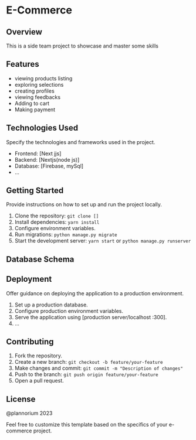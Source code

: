 

# E-Commerce

## Overview

This is a side team project to showcase and master some skills
## Features


- viewing products listing 
- exploring selections 
- creating profiles
- viewing feedbacks
- Adding to cart 
- Making payment 

## Technologies Used

Specify the technologies and frameworks used in the project.

- Frontend: [Next jjs]
- Backend: [Nextjs(node js)]
- Database: [Firebase, mySql]
- ...

## Getting Started

Provide instructions on how to set up and run the project locally.

1. Clone the repository: `git clone []`
2. Install dependencies: `yarn install`
3. Configure environment variables.
4. Run migrations: `python manage.py migrate`
5. Start the development server: `yarn start` or `python manage.py runserver`

## Database Schema

## Deployment

Offer guidance on deploying the application to a production environment.

1. Set up a production database.
2. Configure production environment variables.
3. Serve the application using [production server/localhost :300].
4. ...

## Contributing

1. Fork the repository.
2. Create a new branch: `git checkout -b feature/your-feature`
3. Make changes and commit: `git commit -m "Description of changes"`
4. Push to the branch: `git push origin feature/your-feature`
5. Open a pull request.

## License

@plannorium 2023 

Feel free to customize this template based on the specifics of your e-commerce project.
